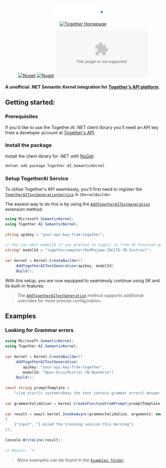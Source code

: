<p align="center">
    <img src="https://github.com/kallebysantos/dotnet-together.ai/blob/master/Assets/together.svg" width="200" />
</p>


<div align="center">

[![Together Homepage](https://img.shields.io/badge/web-together.ai-blue?style=flat&label=https&colorB=0F6FFF)](https://www.together.ai)

[![Nuget](https://img.shields.io/nuget/v/Together.AI.SemanticKernel)](https://www.nuget.org/packages/Together.AI.SemanticKernel)
[![Nuget](https://img.shields.io/nuget/dt/Together.AI.SemanticKernel)](https://www.nuget.org/packages/Together.AI.SemanticKernel)
![GitHub License](https://img.shields.io/github/license/kallebysantos/dotnet-together.ai)
</div>

#### A unofficial .NET Semantic Kernel integration for [Together's API platform](https://www.together.ai/).

## Getting started:

### Prerequisites

If you'd like to use the Together.AI .NET client library you'll need an API key from a developer account at [Together's API](https://api.together.xyz).

### Install the package

Install the client library for .NET with [NuGet](https://www.nuget.org/ ):

```bash
dotnet add package Together.AI.SemanticKernel
```

### Setup TogetherAI Service

To utilize Together's API seamlessly, you'll first need to register the [`TogetherAITextGenerationService`]()
in `IKernelBuilder`

The easiest way to do this is by using the [`AddTogetherAITextGeneration`]() extension method.

```cs Snippet:SetupTogetherAIService
using Microsoft.SemanticKernel;
using Together.AI.SemanticKernel;

string apiKey = "your-api-key-from-together";

// You can omit modelId if you pretend to supply it from SK function parameters.
string? modelId = "togethercomputer/RedPajama-INCITE-7B-Instruct";

var kernel = Kernel.CreateBuilder()
    .AddTogetherAITextGeneration(apiKey, modelId)
    .Build();
```

With this setup, you are now equipped to seamlessly continue using SK and its built-in features.

> The [`AddTogetherAITextGeneration`]() method supports additional overrides for more precise configuration.

## Examples

### Looking for Grammar errors

```csharp
using Microsoft.SemanticKernel;
using Together.AI.SemanticKernel;

var kernel = Kernel.CreateBuilder()
    .AddTogetherAITextGeneration(
        apiKey: "your-api-key-from-together",
        modelId: "Open-Orca/Mistral-7B-OpenOrca")
    .Build();

const string promptTemplate =
    "<|im_start|> system\nDoes the text contain grammar errors? Answer with (Y/N)\n\n'{{$input}}'\n<|im_end|>\n<|im_start|> assistant\n";

var grammarValidation = kernel.CreateFunctionFromPrompt(promptTemplate);

var result = await kernel.InvokeAsync(grammarValidation, arguments: new()
{
    {"input", "I mised the training session this morning"}
});

Console.WriteLine(result);

// Result: 'Y'
```

> More examples can be found in the [`Examples folder`](https://github.com/kallebysantos/dotnet-together.ai/tree/master/Examples)
